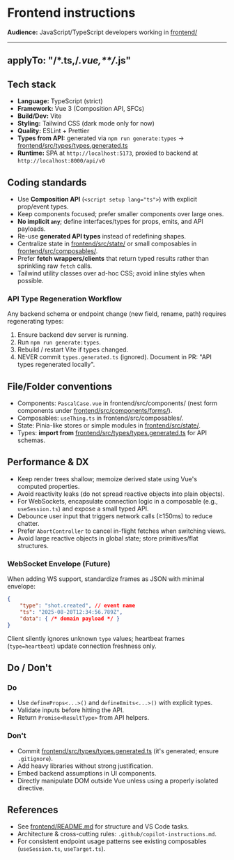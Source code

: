 # Frontend instructions

**Audience:** JavaScript/TypeScript developers working in [frontend/](../../frontend/)

---
applyTo: "**/*.ts,**/*.vue,**/*.js"
---

## Tech stack

- **Language:** TypeScript (strict)
- **Framework:** Vue 3 (Composition API, SFCs)
- **Build/Dev:** Vite
- **Styling:** Tailwind CSS (dark mode only for now)
- **Quality:** ESLint + Prettier
- **Types from API:** generated via `npm run generate:types` -> [frontend/src/types/types.generated.ts](../../frontend/src/types/types.generated.ts)
- **Runtime:** SPA at `http://localhost:5173`, proxied to backend at `http://localhost:8000/api/v0`

## Coding standards

- Use **Composition API** (`<script setup lang="ts">`) with explicit prop/event types.
- Keep components focused; prefer smaller components over large ones.
- **No implicit `any`**; define interfaces/types for props, emits, and API payloads.
- Re-use **generated API types** instead of redefining shapes.
- Centralize state in [frontend/src/state/](../../frontend/src/state/) or small composables in [frontend/src/composables/](../../frontend/src/composables/).
- Prefer **fetch wrappers/clients** that return typed results rather than sprinkling raw `fetch` calls.
- Tailwind utility classes over ad-hoc CSS; avoid inline styles when possible.

### API Type Regeneration Workflow

Any backend schema or endpoint change (new field, rename, path) requires regenerating types:
1. Ensure backend dev server is running.
2. Run `npm run generate:types`.
3. Rebuild / restart Vite if types changed.
4. NEVER commit `types.generated.ts` (ignored). Document in PR: "API types regenerated locally".

## File/Folder conventions

- Components: `PascalCase.vue` in frontend/src/components/ (nest form components under [frontend/src/components/forms/](../../frontend/src/components/forms/)).
- Composables: `useThing.ts` in frontend/src/composables/.
- State: Pinia-like stores or simple modules in [frontend/src/state/](../../frontend/src/state/).
- Types: **import from** [frontend/src/types/types.generated.ts](../../frontend/src/types/types.generated.ts) for API schemas.

## Performance & DX

- Keep render trees shallow; memoize derived state using Vue's computed properties.
- Avoid reactivity leaks (do not spread reactive objects into plain objects).
- For WebSockets, encapsulate connection logic in a composable (e.g., `useSession.ts`) and expose a small typed API.
- Debounce user input that triggers network calls (≥150ms) to reduce chatter.
- Prefer `AbortController` to cancel in-flight fetches when switching views.
- Avoid large reactive objects in global state; store primitives/flat structures.

### WebSocket Envelope (Future)

When adding WS support, standardize frames as JSON with minimal envelope:

```json
{
	"type": "shot.created", // event name
	"ts": "2025-08-20T12:34:56.789Z",
	"data": { /* domain payload */ }
}
```

Client silently ignores unknown `type` values; heartbeat frames (`type=heartbeat`) update connection freshness only.

## Do / Don't

### Do

- Use `defineProps<...>()` and `defineEmits<...>()` with explicit types.
- Validate inputs before hitting the API.
- Return `Promise<ResultType>` from API helpers.

### Don't

- Commit [frontend/src/types/types.generated.ts](../../frontend/src/types/types.generated.ts) (it's generated; ensure `.gitignore`).
- Add heavy libraries without strong justification.
- Embed backend assumptions in UI components.
- Directly manipulate DOM outside Vue unless using a properly isolated directive.

## References

- See [frontend/README.md](../../frontend/README.md) for structure and VS Code tasks.
 - Architecture & cross-cutting rules: `.github/copilot-instructions.md`.
 - For consistent endpoint usage patterns see existing composables (`useSession.ts`, `useTarget.ts`).
